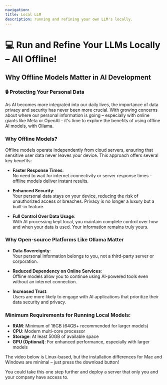 ```yaml
---
navigation:
title: Local LLM
description: running and refining your own LLM's locally.
---
```




# 💻 Run and Refine Your LLMs Locally – All Offline!
## Why Offline Models Matter in AI Development

### 🔒 Protecting Your Personal Data

As AI becomes more integrated into our daily lives, the importance of data privacy and security has never been more crucial. With growing concerns about where our personal information is going – especially with online giants like Meta or OpenAI – it's time to explore the benefits of using offline AI models, with Ollama.

### Why Offline Models?

Offline models operate independently from cloud servers, ensuring that sensitive user data never leaves your device. This approach offers several key benefits:

- **Faster Response Times**:  
  No need to wait for internet connectivity or server response times – offline models deliver instant results.

- **Enhanced Security**:  
  Your personal data stays on your device, reducing the risk of unauthorized access or breaches. Privacy is no longer a luxury but a built-in feature.

- **Full Control Over Data Usage**:  
  With AI processing kept local, you maintain complete control over how and when your data is used. Your information remains truly yours.

### Why Open-source Platforms Like Ollama Matter

- **Data Sovereignty**:  
  Your personal information belongs to you, not a third-party server or corporation.

- **Reduced Dependency on Online Services**:  
  Offline models allow you to continue using AI-powered tools even without an internet connection.

- **Increased Trust**:  
  Users are more likely to engage with AI applications that prioritize their data security and privacy.

### Minimum Requirements for Running Local Models:

- **RAM**: Minimum of 16GB (64GB+ recommended for larger models)
- **CPU**: Modern multi-core processor
- **Storage**: At least 50GB of available space
- **GPU (Optional)**: For enhanced performance, especially with larger models

The video below is Linux-based, but the installation differences for Mac and Windows are minimal – just press the download button!

You could take this one step further and deploy a server that only you and your company have access to.


